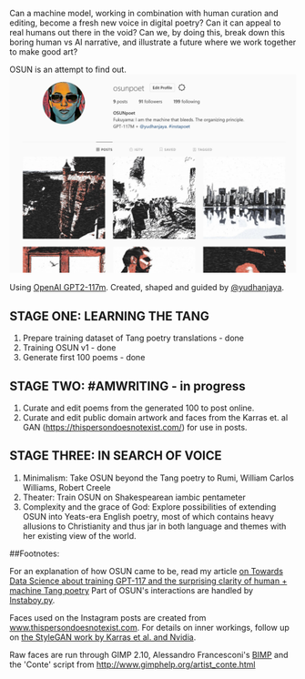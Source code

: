 Can a machine model, working in combination with human curation and editing, become a fresh new voice in digital poetry? Can it can appeal to real humans out there in the void? Can we, by doing this, break down this boring human vs AI narrative, and illustrate a future where we work together to make good art? 

OSUN is an attempt to find out.
![Alt text](Readme-images/OSUN1.png?raw=true "Title")

Using [OpenAI GPT2-117m](https://github.com/openai/gpt-2/). Created, shaped and guided by [@yudhanjaya](twitter.com/yudhanjaya). 


## STAGE ONE: LEARNING THE TANG
1. Prepare training dataset of Tang poetry translations - done
2. Training OSUN v1 - done
3. Generate first 100 poems - done

## STAGE TWO: #AMWRITING - in progress

1. Curate and edit poems from the generated 100 to post online.
2. Curate and edit public domain artwork and faces from the Karras et. al GAN (https://thispersondoesnotexist.com/) for use in posts.

## STAGE THREE:  IN SEARCH OF VOICE

1. Minimalism: Take OSUN beyond the Tang poetry to Rumi, William Carlos Williams, Robert Creele
2. Theater: Train OSUN on Shakespearean iambic pentameter 
3. Complexity and the grace of God: Explore possibilities of extending OSUN into Yeats-era English poetry, most of which contains heavy allusions to Christianity and thus jar in both language and themes with her existing view of the world. 

##Footnotes:

For an explanation of how OSUN came to be, read my article [on Towards Data Science about training GPT-117 and the surprising clarity of human + machine Tang poetry](https://towardsdatascience.com/the-poetry-machine-2764ec8b340b)
Part of OSUN's interactions are handled by [Instaboy.py](https://github.com/instabot-py/instabot.py). 

Faces used on the Instagram posts are created from www.thispersondoesnotexist.com. For details on inner workings, follow up on [the StyleGAN work by Karras et al. and Nvidia](https://www.lyrn.ai/2018/12/26/a-style-based-generator-architecture-for-generative-adversarial-networks). 

Raw faces are run through GIMP 2.10, Alessandro Francesconi's [BIMP](https://alessandrofrancesconi.it/projects/bimp/) and the 'Conte' script from http://www.gimphelp.org/artist_conte.html
